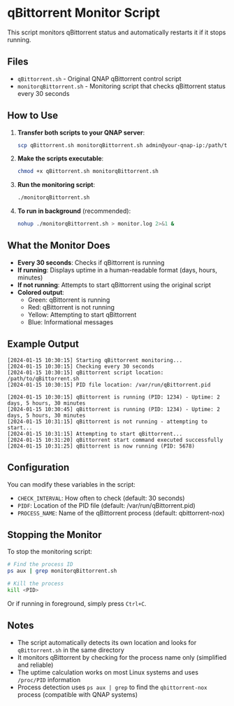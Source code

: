 # qBittorrent Monitor Script

This script monitors qBittorrent status and automatically restarts it if it stops running.

## Files

- `qBittorrent.sh` - Original QNAP qBittorrent control script
- `monitorqBittorrent.sh` - Monitoring script that checks qBittorrent status every 30 seconds

## How to Use

1. **Transfer both scripts to your QNAP server**:
   ```bash
   scp qBittorrent.sh monitorqBittorrent.sh admin@your-qnap-ip:/path/to/your/directory/
   ```

2. **Make the scripts executable**:
   ```bash
   chmod +x qBittorrent.sh monitorqBittorrent.sh
   ```

3. **Run the monitoring script**:
   ```bash
   ./monitorqBittorrent.sh
   ```

4. **To run in background** (recommended):
   ```bash
   nohup ./monitorqBittorrent.sh > monitor.log 2>&1 &
   ```

## What the Monitor Does

- **Every 30 seconds**: Checks if qBittorrent is running
- **If running**: Displays uptime in a human-readable format (days, hours, minutes)
- **If not running**: Attempts to start qBittorrent using the original script
- **Colored output**: 
  - Green: qBittorrent is running
  - Red: qBittorrent is not running
  - Yellow: Attempting to start qBittorrent
  - Blue: Informational messages

## Example Output

```
[2024-01-15 10:30:15] Starting qBittorrent monitoring...
[2024-01-15 10:30:15] Checking every 30 seconds
[2024-01-15 10:30:15] qBittorrent script location: /path/to/qBittorrent.sh
[2024-01-15 10:30:15] PID file location: /var/run/qBittorrent.pid

[2024-01-15 10:30:15] qBittorrent is running (PID: 1234) - Uptime: 2 days, 5 hours, 30 minutes
[2024-01-15 10:30:45] qBittorrent is running (PID: 1234) - Uptime: 2 days, 5 hours, 30 minutes
[2024-01-15 10:31:15] qBittorrent is not running - attempting to start...
[2024-01-15 10:31:15] Attempting to start qBittorrent...
[2024-01-15 10:31:20] qBittorrent start command executed successfully
[2024-01-15 10:31:25] qBittorrent is now running (PID: 5678)
```

## Configuration

You can modify these variables in the script:
- `CHECK_INTERVAL`: How often to check (default: 30 seconds)
- `PIDF`: Location of the PID file (default: /var/run/qBittorrent.pid)
- `PROCESS_NAME`: Name of the qBittorrent process (default: qbittorrent-nox)

## Stopping the Monitor

To stop the monitoring script:
```bash
# Find the process ID
ps aux | grep monitorqBittorrent.sh

# Kill the process
kill <PID>
```

Or if running in foreground, simply press `Ctrl+C`.

## Notes

- The script automatically detects its own location and looks for `qBittorrent.sh` in the same directory
- It monitors qBittorrent by checking for the process name only (simplified and reliable)
- The uptime calculation works on most Linux systems and uses `/proc/PID` information
- Process detection uses `ps aux | grep` to find the `qbittorrent-nox` process (compatible with QNAP systems) 